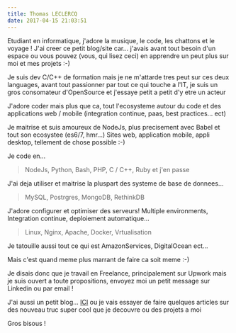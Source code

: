 ```yaml
---
title: Thomas LECLERCQ
date: 2017-04-15 21:03:51
---
```


Etudiant en informatique, j'adore la musique, le code, les chattons et le voyage !
J'ai creer ce petit blog/site car... j'avais avant tout besoin d'un espace ou vous pouvez (vous, qui lisez ceci) en apprendre un peut plus sur moi et mes projets :-)

Je suis dev C/C++ de formation mais je ne m'attarde tres peut sur ces deux languages,
avant tout passionner par tout ce qui touche a l'IT, je suis un gros consomateur d'OpenSource et j'essaye petit a petit d'y etre un acteur

J'adore coder mais plus que ca, tout l'ecosysteme autour du code et des applications web / mobile (integration continue, paas, best practices... ect)

Je maitrise et suis amoureux de NodeJs, plus precisement avec Babel et tout son ecosystee (es6/7, hmr...)
Sites web, application mobile, appli desktop, tellement de chose possible :-)

Je code en...

>NodeJs,
Python,
Bash,
PHP,
C / C++,
Ruby
et j'en passe

J'ai deja utiliser et maitrise la pluspart des systeme de base de donnees...

>MySQL,
Postrgres,
MongoDB,
RethinkDB

J'adore configurer et optimiser des serveurs! Multiple environments, Integration continue, deploiement automatique...

>Linux,
Nginx,
Apache,
Docker,
Vrtualisation

Je tatouille aussi tout ce qui est AmazonServices, DigitalOcean ect...

Mais c'est quand meme plus marrant de faire ca soit meme :-)

Je disais donc que je travail en Freelance, principalement sur Upwork mais je suis ouvert a toute propositions, envoyez moi un petit message sur Linkedin ou par email !

J'ai aussi un petit blog... [ICI](https://thomas.sh/blog/) ou je vais essayer de faire quelques articles sur des nouveau truc super cool que je decouvre ou des projets a moi

Gros bisous !
